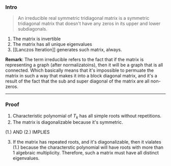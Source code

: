 
### **Intro**
> An irreducible real symmetric tridiagonal matrix is a symmetric tridiagonal matrix that doesn't have any zeros in its upper and lower subdiagonals. 


1. The matrix is invertible
2. The matrix has all unique eigenvalues
3. [[Lanczos Iteration]] generates such matrix, always. 


**Remark**:
The term irreducible refers to the fact that if the matrix is representing a graph (after normalizatoins), then it will be a graph that is all connected. Which basically means that it's impossible to permuate the matrix in such a way that makes it into a block diagonal matrix, and it's a result of the fact that the sub and super diagonal of the matrix are all non-zeros. 


---
### **Proof**

1. Characteristic polynomial of $T_k$ has all simple roots without repetitions.
2. The matrix is diagonalizable because it's symmetric. 

(1.) AND (2.) IMPLIES

3. If the matrix has repeated roots, and it's diagonalizable, then it vialates (1.) because the characterstic polynomial will have roots with more than 1 algebraic multiplicity. Therefore, such a matrix must have all distinct eigenvalues. 
 



